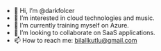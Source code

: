 - 👋 Hi, I’m @darkfolcer
- 👀 I’m interested in cloud technologies and music.
- 🌱 I’m currently training myself on Azure.
- 💞️ I’m looking to collaborate on SaaS applications.
- 📫 How to reach me: bilallkutlu@gmail.com

<!---
darkfolcer/darkfolcer is a ✨ special ✨ repository because its `README.md` (this file) appears on your GitHub profile.
You can click the Preview link to take a look at your changes.
--->
